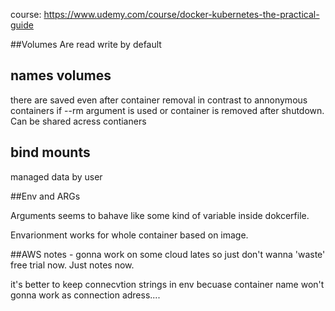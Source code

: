 course: https://www.udemy.com/course/docker-kubernetes-the-practical-guide

##Volumes
Are read write by default

## names volumes 
there are saved even after container removal in contrast to annonymous containers if --rm argument is used or container is removed after shutdown.
Can be shared acress contianers

## bind mounts 
managed data by user

##Env and ARGs

Arguments seems to bahave like some kind of variable inside dokcerfile.

Envarionment works for whole container based on image.


##AWS notes - gonna work on some cloud lates so just don't wanna 'waste' free trial now. Just notes now.

it's better to keep connecvtion strings in env becuase container name won't gonna work as connection adress....